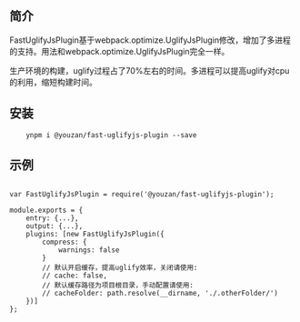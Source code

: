 ## 简介
FastUglifyJsPlugin基于webpack.optimize.UglifyJsPlugin修改，增加了多进程的支持。用法和webpack.optimize.UglifyJsPlugin完全一样。

生产环境的构建，uglify过程占了70%左右的时间。多进程可以提高uglify对cpu的利用，缩短构建时间。

## 安装

```
	ynpm i @youzan/fast-uglifyjs-plugin --save
```

## 示例

```

var FastUglifyJsPlugin = require('@youzan/fast-uglifyjs-plugin');

module.exports = {
    entry: {...},
    output: {...},
    plugins: [new FastUglifyJsPlugin({
        compress: {
            warnings: false
        }
        // 默认开启缓存，提高uglify效率，关闭请使用:
        // cache: false,
        // 默认缓存路径为项目根目录，手动配置请使用:
        // cacheFolder: path.resolve(__dirname, './.otherFolder/')
    })]
};
```